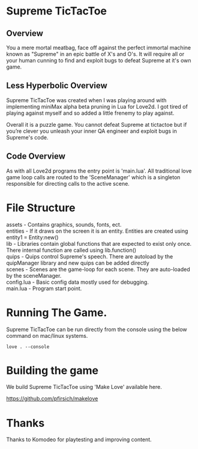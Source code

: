 # Supreme TicTacToe

## Overview 

You a mere mortal meatbag, face off against the perfect immortal machine known as "Supreme" in an epic battle of X's and O's. It will require all or your human cunning to find and exploit bugs to defeat Supreme at it's own game. 

## Less Hyperbolic Overview 

Supreme TicTacToe was created when I was playing around with implementing miniMax alpha beta pruning in Lua for Love2d. I got tired of playing against myself and so added a little frenemy to play against. 

Overall it is a puzzle game. You cannot defeat Supreme at tictactoe but if you’re clever you unleash your inner QA engineer and exploit bugs in Supreme's code. 

## Code Overview

As with all Love2d programs the entry point is 'main.lua'. All traditional love game loop calls are routed to the 'SceneManager' which is a singleton responsible for directing calls to the active scene. 

# File Structure

assets - Contains graphics, sounds, fonts, ect.<br>
entities - If it draws on the screen it is an entity. Entities are created using entity1 = Entity:new() <br>
lib - Libraries contain global functions that are expected to exist only once. There internal function are called using lib.function()<br>
quips - Quips control Supreme's speech. There are autoload by the quipManager library and new quips can be added directly  <br>
scenes - Scenes are the game-loop for each scene. They are auto-loaded by the sceneManager. <br>
config.lua - Basic config data mostly used for debugging.<br>
main.lua - Program start point.<br>

# Running The Game. 

Supreme TicTacToe can be run directly from the console using the below command on mac/linux systems.

``
love . --console
``

# Building the game

We build Supreme TicTacToe using 'Make Love' available here. 

https://github.com/pfirsich/makelove

# Thanks
Thanks to Komodeo for playtesting and improving content.


